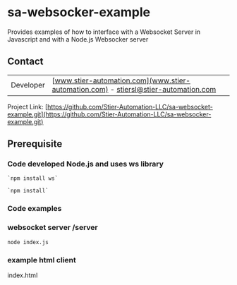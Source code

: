 # sa-websocker-example
Provides examples of how to interface with a Websocket Server in Javascript and with a Node.js Websocker server

## Contact
|||
|---|---|
| Developer |  [www.stier-automation.com](www.stier-automation.com) - [stiersl@stier-automation.com](stiersl@stier-automation.com) |

Project Link: [https://github.com/Stier-Automation-LLC/sa-websocket-example.git](https://github.com/Stier-Automation-LLC/sa-websocker-example.git)

## Prerequisite



### Code developed Node.js and uses ws library

    `npm install ws`

    `npm install`

### Code examples
### websocket server /server
  `node index.js`

### example html client
  index.html


